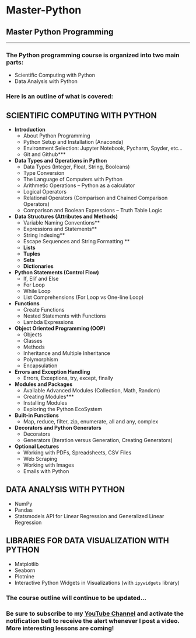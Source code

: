 # Master-Python
## Master Python Programming

<hr>

### The Python programming course is organized into two main parts:
- Scientific Computing with Python
- Data Analysis with Python

### Here is an outline of what is covered:

## SCIENTIFIC COMPUTING WITH PYTHON
- **Introduction**
  - About Python Programming
  - Python Setup and Installation (Anaconda)
  - Environment Selection: Jupyter Notebook, Pycharm, Spyder, etc…
  - Git and Github***
- **Data Types and Operations in Python**
  - Data Types (Integer, Float, String, Booleans)
  - Type Conversion
  - The Language of Computers with Python
  - Arithmetic Operations – Python as a calculator
  - Logical Operators
  - Relational Operators (Comparison and Chained Comparison Operators)
  - Comparison and Boolean Expressions – Truth Table Logic
- **Data Structures (Attributes and Methods)**
  - Variable Naming Conventions**
  - Expressions and Statements**
  - String Indexing**
  - Escape Sequences and String Formatting **
  - **Lists**
  - **Tuples**
  - **Sets**
  - **Dictionaries**
- **Python Statements (Control Flow)**
  - If, Elif and Else
  - For Loop
  - While Loop
  - List Comprehensions (For Loop vs One-line Loop)
- **Functions**
  - Create Functions
  - Nested Statements with Functions
  - Lambda Expressions
- **Object Oriented Programming (OOP)**
  - Objects
  - Classes
  - Methods
  - Inheritance and Multiple Inheritance
  - Polymorphism
  - Encapsulation
- **Errors and Exception Handling**
  - Errors, Exceptions, try, except, finally
- **Modules and Packages**
  - Available Advanced Modules (Collection, Math, Random)
  - Creating Modules***
  - Installing Modules
  - Exploring the Python EcoSystem
- **Built-in Functions**
  - Map, reduce, filter, zip, enumerate, all and any, complex
- **Decorators and Python Generators**
  - Decorators
  - Generators (Iteration versus Generation, Creating Generators)
- **Optional Lectures**
  - Working with PDFs, Spreadsheets, CSV Files
  - Web Scraping
  - Working with Images
  - Emails with Python

## DATA ANALYSIS WITH PYTHON
- NumPy
- Pandas
- Statsmodels API for Linear Regression and Generalized Linear Regression

## LIBRARIES FOR DATA VISUALIZATION WITH PYTHON
- Matplotlib
- Seaborn
- Plotnine
- Interactive Python Widgets in Visualizations (with `ipywidgets` library) 

### The course outline will continue to be updated...

### Be sure to subscribe to my [YouTube Channel](https://www.youtube.com/c/@ElijahAppiah) and activate the notification bell to receive the alert whenever I post a video. More interesting lessons are coming!
